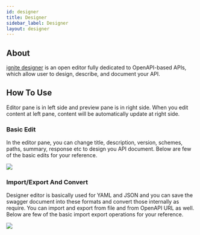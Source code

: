 ```yaml
---
id: designer
title: Designer
sidebar_label: Designer
layout: designer
---
```


## About

<a href="https://designer.cgignite.io/" target="_blank">ignite designer</a> is an open editor fully dedicated to OpenAPI-based APIs, which allow user to design, describe, and document your API.

## How To Use

Editor pane is in left side and preview pane is in right side. When you edit content at left pane, content will be automatically update at right side.

### Basic Edit

In the editor pane, you can change title, description, version, schemes, paths, summary, response etc to design you API document. Below are few of the basic edits for your reference.

![](../assets/designer/ignite-designer-edit.gif)

### Import/Export And Convert

Designer editor is basically used for YAML and JSON and you can save the swagger document into these formats and convert those internally as require. You can import and export from file and from OpenAPI URL as well. Below are few of the basic import export operations for your reference.

![](../assets/designer/ignite-designer-import.gif)

